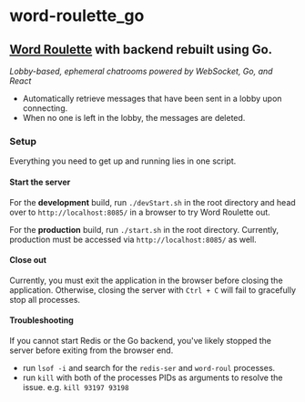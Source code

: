 # word-roulette_go
## [Word Roulette](https://github.com/gschussler/word-roulette) with backend rebuilt using Go.
_Lobby-based, ephemeral chatrooms powered by WebSocket, Go, and React_

- Automatically retrieve messages that have been sent in a lobby upon connecting.
- When no one is left in the lobby, the messages are deleted.

### Setup
Everything you need to get up and running lies in one script.

#### Start the server
For the **development** build, run `./devStart.sh` in the root directory and head over to `http://localhost:8085/` in a browser to try Word Roulette out.

For the **production** build, run `./start.sh` in the root directory. Currently, production must be accessed via `http://localhost:8085/` as well.

#### Close out
Currently, you must exit the application in the browser before closing the application. Otherwise, closing the server with `Ctrl + C` will fail to gracefully stop all processes.

#### Troubleshooting
If you cannot start Redis or the Go backend, you've likely stopped the server before exiting from the browser end.
- run `lsof -i` and search for the `redis-ser` and `word-roul` processes.
- run `kill` with both of the processes PIDs as arguments to resolve the issue. e.g. `kill 93197 93198`
